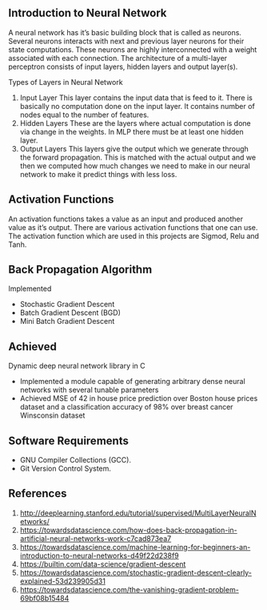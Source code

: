 



## Introduction to Neural Network

A neural network has it’s basic building block that is called as neurons. Several neurons
interacts with next and previous layer neurons for their state computations. These neurons
are highly interconnected with a weight associated with each connection. The architecture
of a multi-layer perceptron consists of input layers, hidden layers and output layer(s).

Types of Layers in Neural Network

1. Input Layer This layer contains the input data that is feed to it. There is basically
no computation done on the input layer. It contains number of nodes equal to the
number of features.
2. Hidden Layers These are the layers where actual computation is done via change
in the weights. In MLP there must be at least one hidden layer.
3. Output Layers This layers give the output which we generate through the forward
propagation. This is matched with the actual output and we then we computed how
much changes we need to make in our neural network to make it predict things with
less loss.


## Activation Functions
An activation functions takes a value as an input and produced another value as it’s
output. There are various activation functions that one can use. The activation function
which are used in this projects are Sigmod, Relu and Tanh.

## Back Propagation Algorithm

Implemented 
- Stochastic Gradient Descent
- Batch Gradient Descent (BGD)
- Mini Batch Gradient Descent

## Achieved 

Dynamic deep neural network library in C
- Implemented a module capable of generating arbitrary dense neural networks with several tunable parameters
- Achieved MSE of 42 in house price prediction over Boston house prices dataset and a classification accuracy of 98%
over breast cancer Winsconsin dataset


## Software Requirements
- GNU Compiler Collections (GCC).
- Git Version Control System.

## References
1. http://deeplearning.stanford.edu/tutorial/supervised/MultiLayerNeuralNetworks/
2. https://towardsdatascience.com/how-does-back-propagation-in-artificial-neural-networks-work-c7cad873ea7
3. https://towardsdatascience.com/machine-learning-for-beginners-an-introduction-to-neural-networks-d49f22d238f9
4. https://builtin.com/data-science/gradient-descent
5. https://towardsdatascience.com/stochastic-gradient-descent-clearly-explained-53d239905d31
6. https://towardsdatascience.com/the-vanishing-gradient-problem-69bf08b15484